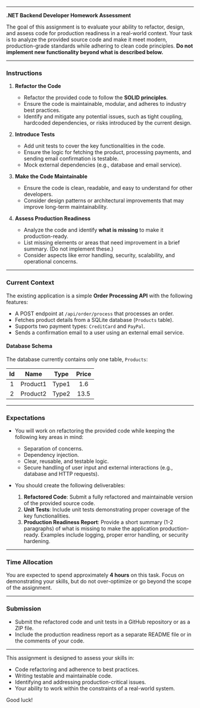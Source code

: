 
---

**.NET Backend Developer Homework Assessment**

The goal of this assignment is to evaluate your ability to refactor, design, and assess code for production readiness in a real-world context. Your task is to analyze the provided source code and make it meet modern, production-grade standards while adhering to clean code principles. **Do not implement new functionality beyond what is described below.**

---

### **Instructions**

1. **Refactor the Code**
   - Refactor the provided code to follow the **SOLID principles**.
   - Ensure the code is maintainable, modular, and adheres to industry best practices.
   - Identify and mitigate any potential issues, such as tight coupling, hardcoded dependencies, or risks introduced by the current design.

2. **Introduce Tests**
   - Add unit tests to cover the key functionalities in the code.
   - Ensure the logic for fetching the product, processing payments, and sending email confirmation is testable.
   - Mock external dependencies (e.g., database and email service).

3. **Make the Code Maintainable**
   - Ensure the code is clean, readable, and easy to understand for other developers.
   - Consider design patterns or architectural improvements that may improve long-term maintainability.

4. **Assess Production Readiness**
   - Analyze the code and identify **what is missing** to make it production-ready.
   - List missing elements or areas that need improvement in a brief summary. (Do not implement these.)
   - Consider aspects like error handling, security, scalability, and operational concerns.

---

### **Current Context**

The existing application is a simple **Order Processing API** with the following features:
- A POST endpoint at `/api/order/process` that processes an order.
- Fetches product details from a SQLite database (`Products` table).
- Supports two payment types: `CreditCard` and `PayPal`.
- Sends a confirmation email to a user using an external email service.

#### **Database Schema**
The database currently contains only one table, `Products`:

| Id  |   Name   | Type  | Price  |
|:---:|:--------:|:-----:|:------:|
| 1   | Product1 | Type1 | 1.6    |
| 2   | Product2 | Type2 | 13.5   |

---

### **Expectations**

- You will work on refactoring the provided code while keeping the following key areas in mind:
  - Separation of concerns.
  - Dependency injection.
  - Clear, reusable, and testable logic.
  - Secure handling of user input and external interactions (e.g., database and HTTP requests).

- You should create the following deliverables:
  1. **Refactored Code**: Submit a fully refactored and maintainable version of the provided source code.
  2. **Unit Tests**: Include unit tests demonstrating proper coverage of the key functionalities.
  3. **Production Readiness Report**: Provide a short summary (1-2 paragraphs) of what is missing to make the application production-ready. Examples include logging, proper error handling, or security hardening.

---

### **Time Allocation**
You are expected to spend approximately **4 hours** on this task. Focus on demonstrating your skills, but do not over-optimize or go beyond the scope of the assignment.

---

### **Submission**
- Submit the refactored code and unit tests in a GitHub repository or as a ZIP file.
- Include the production readiness report as a separate README file or in the comments of your code.

---

This assignment is designed to assess your skills in:
- Code refactoring and adherence to best practices.
- Writing testable and maintainable code.
- Identifying and addressing production-critical issues.
- Your ability to work within the constraints of a real-world system.

Good luck!